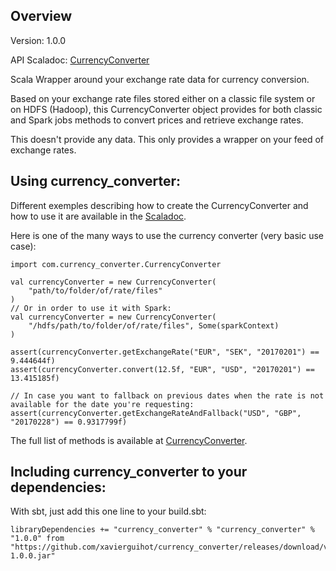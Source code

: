 ## Overview


Version: 1.0.0

API Scaladoc: [CurrencyConverter](http://xavierguihot.github.io/currency_converter/#com.currency_converter.CurrencyConverter)

Scala Wrapper around your exchange rate data for currency conversion.

Based on your exchange rate files stored either on a classic file system or on
HDFS (Hadoop), this CurrencyConverter object provides for both classic and Spark
jobs methods to convert prices and retrieve exchange rates.

This doesn't provide any data. This only provides a wrapper on your feed of
exchange rates.


## Using currency_converter:


Different exemples describing how to create the CurrencyConverter and how to use 
it are available in the [Scaladoc](http://xavierguihot.github.io/currency_converter/#com.currency_converter.CurrencyConverter).

Here is one of the many ways to use the currency converter (very basic use case):

	import com.currency_converter.CurrencyConverter

	val currencyConverter = new CurrencyConverter(
		"path/to/folder/of/rate/files"
	)
	// Or in order to use it with Spark:
	val currencyConverter = new CurrencyConverter(
		"/hdfs/path/to/folder/of/rate/files", Some(sparkContext)
	)

	assert(currencyConverter.getExchangeRate("EUR", "SEK", "20170201") == 9.444644f)
	assert(currencyConverter.convert(12.5f, "EUR", "USD", "20170201") == 13.415185f)

	// In case you want to fallback on previous dates when the rate is not available for the date you're requesting:
	assert(currencyConverter.getExchangeRateAndFallback("USD", "GBP", "20170228") == 0.9317799f)

The full list of methods is available at [CurrencyConverter](http://xavierguihot.github.io/currency_converter/#com.currency_converter.CurrencyConverter).


## Including currency_converter to your dependencies:


With sbt, just add this one line to your build.sbt:

	libraryDependencies += "currency_converter" % "currency_converter" % "1.0.0" from "https://github.com/xavierguihot/currency_converter/releases/download/v1.0.0/currency_converter-1.0.0.jar"
